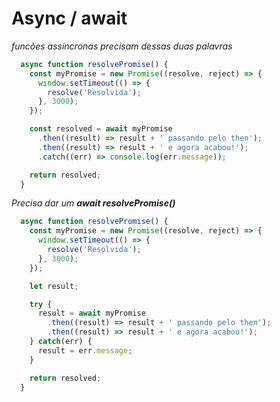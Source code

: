# Async / await

*funcões assíncronas precisam dessas duas palavras*

~~~javascript
  async function resolvePromise() {
    const myPromise = new Promise((resolve, reject) => {
      window.setTimeout(() => {
        resolve('Resolvida');
      }, 3000);
    });

    const resolved = await myPromise
      .then((result) => result + ' passando pelo then');
      .then((result) => result + ' e agora acabou!');
      .catch((err) => console.log(err.message));

    return resolved;
  }
~~~

*Precisa dar um **await resolvePromise()***

~~~javascript
  async function resolvePromise() {
    const myPromise = new Promise((resolve, reject) => {
      window.setTimeout(() => {
        resolve('Resolvida');
      }, 3000);
    });

    let result;

    try {
      result = await myPromise
        .then((result) => result + ' passando pelo then');
        .then((result) => result + ' e agora acabou!');
    } catch(err) {
      result = err.message;
    }

    return resolved;
  }
~~~